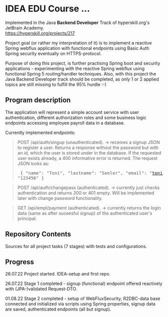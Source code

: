 # IDEA EDU Course ...

Implemented in the Java <b>Backend Developer</b> Track of hyperskill.org's JetBrain Academy.<br>
https://hyperskill.org/projects/217

Project goal (or rather my interpretation of it) is to implement a reactive Spring webflux application with functional endpoints
using Basic Auth Spring security eventually on HTTPS-protocol.

Purpose of doing this project, is further practising Spring boot and security applications - experimenting with the reactive 
Spring webflux using functional Spring 5 routing/handler techniques. Also, with this project the Java Backend Developer track
should be completed, as only 1 or 2 applied topics are still missing to fulfill the 95% hurdle :-)

## Program description

The application will represent a simple account service with user authentication, different authorization roles
and some business logic endpoints accessing employee payroll data in a database.

Currently implemented endpoints:

> POST /api/auth/singup (unauthenticated). -> receives a signup JSON to register a user. Returns a response without the password
but with an id, which the user is stored under in the database. If the requested user exists already, a 400 informative error
is returned.
The request JSON looks as:<pre>
{
    "name": "Toni",
    "lastname": "Seeler",
    "email": "toni.seeler@xyz.de",
    "password": "123456"
}</pre>

> POST /api/auth/changepass (authenticated). -> currently just checks authentication and returns 200 or 401 empty.
Will be implemented later with change password functionality.

> GET /api/empl/payment (authenticated). -> currently returns the login data (same as after suceesful signup) of the
authenticated user's principal.

[//]: # (Project was completed on xx.0d.22.)

## Repository Contents

Sources for all project tasks (7 stages) with tests and configurations.

## Progress

26.07.22 Project started. IDEA-setup and first repo.

26.07.22 Stage 1 completed - signup (functional) endpoint offered reactively with (JPA-)validated Request-DTO.

01.08.22 Stage 2 completed - setup of WebFluxSecurity, R2DBC-data base connected and initialized via scripts using
Spring properties, signup data are saved, authenticated endpoints (all but signup).

